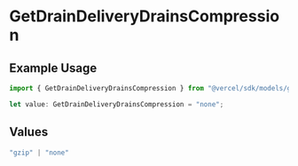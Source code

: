 # GetDrainDeliveryDrainsCompression

## Example Usage

```typescript
import { GetDrainDeliveryDrainsCompression } from "@vercel/sdk/models/getdrainop.js";

let value: GetDrainDeliveryDrainsCompression = "none";
```

## Values

```typescript
"gzip" | "none"
```